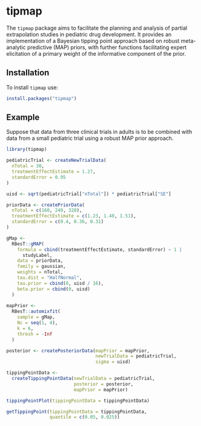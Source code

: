 # tipmap

The `tipmap` package aims to facilitate the planning and analysis of partial extrapolation studies in pediatric drug development. It provides an implementation of a Bayesian tipping point approach based on robust meta-analytic predictive (MAP) priors, with further functions facilitating expert elicitation of a primary weight of the informative component of the prior.

## Installation

To install `tipmap` use:

``` r
install.packages("tipmap")
```

## Example

Suppose that data from three clinical trials in adults is to be combined with data from a small pediatric trial using a robust MAP prior approach.

``` r
library(tipmap)

pediatricTrial <- createNewTrialData(
  nTotal = 30,
  treatmentEffectEstimate = 1.27,
  standardError = 0.95
)

uisd <- sqrt(pediatricTrial["nTotal"]) * pediatricTrial["SE"]

priorData <- createPriorData(
  nTotal = c(160, 240, 320),
  treatmentEffectEstimate = c(1.23, 1.40, 1.51),
  standardError = c(0.4, 0.36, 0.31)
)

gMap <-
  RBesT::gMAP(
    formula = cbind(treatmentEffectEstimate, standardError) ~ 1 |
      studyLabel,
    data = priorData,
    family = gaussian,
    weights = nTotal,
    tau.dist = "HalfNormal",
    tau.prior = cbind(0, uisd / 16),
    beta.prior = cbind(0, uisd)
  )
                        
mapPrior <-
  RBesT::automixfit(
    sample = gMap,
    Nc = seq(1, 4),
    k = 6,
    thresh = -Inf
  )

posterior <- createPosteriorData(mapPrior = mapPrior,
                                 newTrialData = pediatricTrial,
                                 sigma = uisd)

tippingPointData <-
  createTippingPointData(newTrialData = pediatricTrial,
                         posterior = posterior,
                         mapPrior = mapPrior)

tippingPointPlot(tippingPointData = tippingPointData)

getTippingPoint(tippingPointData = tippingPointData,
                quantile = c(0.05, 0.025))
```
